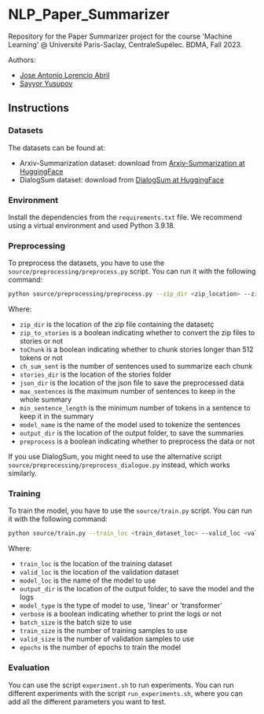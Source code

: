 # NLP_Paper_Summarizer
Repository for the Paper Summarizer project for the course 'Machine Learning' @ Université Paris-Saclay, CentraleSupélec. BDMA, Fall 2023.

Authors:
- [Jose Antonio Lorencio Abril](https://github.com/Lorenc1o)
- [Sayyor Yusupov](https://github.com/SYusupov)

## Instructions

### Datasets

The datasets can be found at:

- Arxiv-Summarization dataset: download from [Arxiv-Summarization at HuggingFace](https://huggingface.co/datasets/ccdv/arxiv-summarization)
- DialogSum dataset: download from [DialogSum at HuggingFace](https://huggingface.co/datasets/knkarthick/dialogsum)

### Environment

Install the dependencies from the `requirements.txt` file. We recommend using a virtual environment and used Python 3.9.18.

### Preprocessing

To preprocess the datasets, you have to use the `source/preprocessing/preprocess.py` script. You can run it with the following command:

```bash
python source/preprocessing/preprocess.py --zip_dir <zip_location> --zip_to_stories [True/False] --toChunk [True/False] --ch_sum_sent <n_sents> --stories_dir <stories_location> --json_dir <json_location> --max_sentences <max_sents> --min_sentence_length <min_length> --model_name <model_name> --output_dir <output_dir> --preprocess [True/False]
```
Where:
- `zip_dir` is the location of the zip file containing the datasetç
- `zip_to_stories` is a boolean indicating whether to convert the zip files to stories or not
- `toChunk` is a boolean indicating whether to chunk stories longer than 512 tokens or not
- `ch_sum_sent` is the number of sentences used to summarize each chunk
- `stories_dir` is the location of the stories folder
- `json_dir` is the location of the json file to save the preprocessed data
- `max_sentences` is the maximum number of sentences to keep in the whole summary
- `min_sentence_length` is the minimum number of tokens in a sentence to keep it in the summary
- `model_name` is the name of the model used to tokenize the sentences
- `output_dir` is the location of the output folder, to save the summaries
- `preprocess` is a boolean indicating whether to preprocess the data or not

If you use DialogSum, you might need to use the alternative script `source/preprocessing/preprocess_dialogue.py` instead, which works similarly.

### Training

To train the model, you have to use the `source/train.py` script. You can run it with the following command:

```bash
python source/train.py --train_loc <train_dataset_loc> --valid_loc <validation_dataset_loc> --model_loc <path_to_model> --output_dir <output_dir> --model_type <model_type> --verbose [True/False] --batch_size <bsize> --train_size <tsize> --valid_size <vsize> --epochs <n_epochs>
```
Where:
- `train_loc` is the location of the training dataset
- `valid_loc` is the location of the validation dataset
- `model_loc` is the name of the model to use
- `output_dir` is the location of the output folder, to save the model and the logs
- `model_type` is the type of model to use, 'linear' or 'transformer'
- `verbose` is a boolean indicating whether to print the logs or not
- `batch_size` is the batch size to use
- `train_size` is the number of training samples to use
- `valid_size` is the number of validation samples to use
- `epochs` is the number of epochs to train the model

### Evaluation
You can use the script `experiment.sh` to run experiments. You can run different experiments with the script `run_experiments.sh`, where you can add all the different parameters you want to test.

